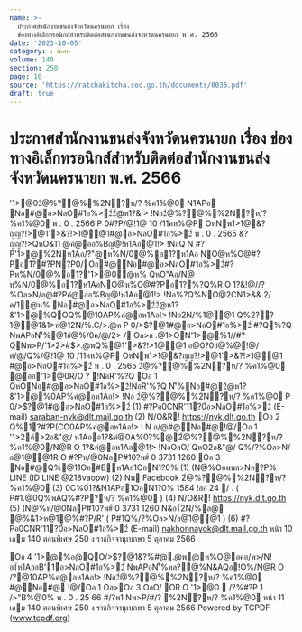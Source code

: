 ```yaml
---
name: >-
  ประกาศสำนักงานขนส่งจังหวัดนครนายก เรื่อง
  ช่องทางอิเล็กทรอนิกส์สำหรับติดต่อสำนักงานขนส่งจังหวัดนครนายก พ.ศ. 2566
date: '2023-10-05'
category: ง พิเศษ
volume: 140
section: 250
page: 10
source: 'https://ratchakitcha.soc.go.th/documents/8035.pdf'
draft: true
---
```


# ประกาศสำนักงานขนส่งจังหวัดนครนายก เรื่อง ช่องทางอิเล็กทรอนิกส์สำหรับติดต่อสำนักงานขนส่งจังหวัดนครนายก พ.ศ. 2566

'1>@02ํ@%?@%%2N?ห/? %ค1%@0 N1APอ Nอ#@อ>NลO#1อ%>2์2ํ@ห1?&!> !Nอ2ํ@%?@%%2N?ห/? %ค1%@0 พ . 0 . 2566 P 0#?P/@!1@ 10 /11คห%@P OหNพ1>1@&?ญญ?!>@1'>&?!>1@@1#@อ>NลO#1อ%>2์ พ . 0 . 2565 &?ญญ?!>QหO&11 @คํ@ออ%Bญ@!ห1Aอ@1!> !NอQ N #?P'1>@%2Nห1Aอ/?"@ห%N/0@%อ1?ห1Aอ NO@ห%O@#?Pอ1?#?PN?P0/Oอ#@Nอ#@อ>NลO#1อ%>2์#?Pห%N/0@%อ1?'1>@0ํ@ห% QหO"Aอ/N@ ห%N/0@%อ1?ห1AอNO@ห%O@#?Pอ1?%?Q%R O 1?&!@//?%Oล>N/ล@#?Pคํ@ออ%Bญ@!ห1Aอ@1!> !Nอ%?Q%NO@2CN1>&& 2/ค/1ํ@ห% Nอ#@อ>NลO#1อ%>2์2ํ@ห1?&'1>@%QOQ%@10AP%คํ@อห1Aอ!> !Nอ2N/%1@@1 Q%2?? 1@@1&1>ห@12N/%.C/>.@ค P 0/>$?@1#@อ>NลO#1อ%>2์ #?Q%?Q NพAPอN'็%@1อํ@%/0ค/@/2> / Oล>ล .@1>ON'1>@%1//#?QNพ>P/'1>2>#$>.@พQ%@1'>&?!>1@@1 อ@0?0อํ@%@!@/ค/@/Q%/@!1@ 10 /11คห%@P OหNพ1>1@&?ญญ?!>@1'>&?!>1@@1 #@อ>NลO#1อ%>2์ พ . 0 . 2565 2ํ@%?@%%2N?ห/? %ค1%@0 @ออ'1>@0R/O ? !NอR'%?Q Oอ 1 QหONอ#@อ>NลO#1อ%>2์!NอR'%?Q N'็%Nอ#@2ํ@ห1?&'1>@%0AP%คํ@อห1Aอ!> !Nอ 2ํ@%?@%%2N?ห/? %ค1%@0 P 0/>$?@1#@อ>NลO#1อ%>2์ (1) #?Pอ0CNR'11?0์อ>NลO#1อ%>2์ (E-mail) saraban-nyk@dlt.mail.go.th (2) N/O&R!์ https://nyk.dlt.go.th Oอ 2 Q%1?#?P(CO0AP%คํ@อห1Aอ!> ! N อ/@#@Nอ#@!@/Oอ 1 '1>2ค์>2อ&"@/ ห1Aออ1?&คํ@0A%0?%@2ํ@%?@%%2N?ห/? %ค1%@0/N@R O 1?&คํ@อห1Aอ@1!> !NอOลO/ QหO2อ&"@/ Q%/?%Oล>N/ล@1@@1R O #?Pห/@0NลP#10?พ#์ 0 3731 1260 Oอ 3 Nอ#@Q%@11Oอ#B์ห1Aอ1OอN1?0% (1) (N@%Oอพพล>Nค?P% LINE (ID LINE @218vaopw) (2) Nพ Facebook 2ํ@%?@%%2N?ห/? %ค1%@0 (3) 0C%0์1?&N1APอ1OอN1?0% 1584 !ลอ 24 / . ( P#1.@0Q%พAQ%#?P?ห/? %ค1%@0 ) (4) N/O&R!์ https://nyk.dlt.go.th (5) (N@%ห/@0NลP#10?พ#์ 0 3731 1260 N&อ1์2N/%ล@ @%&1>ห@1@%#?P/R' ( P#1Q%/?%Oล>N/ล@1@@1 ) (6) #?Pอ0CNR'11?0์อ>NลO#1อ%>2์ (E-mail) nakhonnayok@dlt.mail.go.th หน้า 10 เลม 140 ตอนพิเศษ 250 ง ราชกิจจานุเบกษา 5 ตุลาคม 2566

Oอ 4 '1>@%อ@QO/>$?@1&?%#@.@พ@ห%O@อคอ/พ>/N!อ1์ห1AออB'1์อ>NลO#1อ%>2์ NพAPอN'็%หล?@%N&AQอ!O%/N@R O /?@10AP%คํ@อห1Aอ!> !Nอ2ํ@%?@%%2N?ห/? %ค1%@0 #@Nอ#@ !@/Oอ 1 Oล>Oอ 3 OลO/ OR O '1>@0  /?%#?P 1 />"B%@0% พ . 0 . 25 66 #/?พ1 Nพ>P/#/? %2N?ห/? %ค1%@0 หน้า 11 เลม 140 ตอนพิเศษ 250 ง ราชกิจจานุเบกษา 5 ตุลาคม 2566 Powered by TCPDF (www.tcpdf.org)
